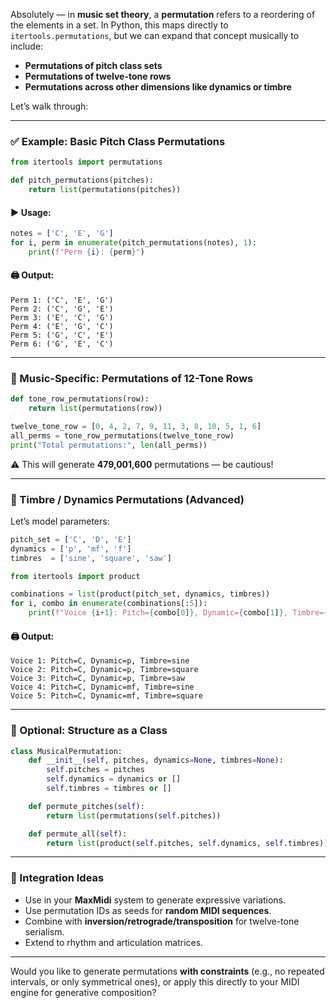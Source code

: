 Absolutely — in **music set theory**, a **permutation** refers to a reordering of the elements in a set. In Python, this maps directly to `itertools.permutations`, but we can expand that concept musically to include:

- **Permutations of pitch class sets**
- **Permutations of twelve-tone rows**
- **Permutations across other dimensions like dynamics or timbre**

Let’s walk through:

---

### ✅ Example: Basic Pitch Class Permutations

```python
from itertools import permutations

def pitch_permutations(pitches):
    return list(permutations(pitches))
```

#### ▶️ Usage:

```python
notes = ['C', 'E', 'G']
for i, perm in enumerate(pitch_permutations(notes), 1):
    print(f"Perm {i}: {perm}")
```

#### 🖨️ Output:
```
Perm 1: ('C', 'E', 'G')
Perm 2: ('C', 'G', 'E')
Perm 3: ('E', 'C', 'G')
Perm 4: ('E', 'G', 'C')
Perm 5: ('G', 'C', 'E')
Perm 6: ('G', 'E', 'C')
```

---

### 🧠 Music-Specific: Permutations of 12-Tone Rows

```python
def tone_row_permutations(row):
    return list(permutations(row))

twelve_tone_row = [0, 4, 2, 7, 9, 11, 3, 8, 10, 5, 1, 6]
all_perms = tone_row_permutations(twelve_tone_row)
print("Total permutations:", len(all_perms))
```

⚠️ This will generate **479,001,600** permutations — be cautious!

---

### 🎨 Timbre / Dynamics Permutations (Advanced)

Let’s model parameters:

```python
pitch_set = ['C', 'D', 'E']
dynamics = ['p', 'mf', 'f']
timbres  = ['sine', 'square', 'saw']

from itertools import product

combinations = list(product(pitch_set, dynamics, timbres))
for i, combo in enumerate(combinations[:5]):
    print(f"Voice {i+1}: Pitch={combo[0]}, Dynamic={combo[1]}, Timbre={combo[2]}")
```

#### 🖨️ Output:
```
Voice 1: Pitch=C, Dynamic=p, Timbre=sine
Voice 2: Pitch=C, Dynamic=p, Timbre=square
Voice 3: Pitch=C, Dynamic=p, Timbre=saw
Voice 4: Pitch=C, Dynamic=mf, Timbre=sine
Voice 5: Pitch=C, Dynamic=mf, Timbre=square
```

---

### 🧬 Optional: Structure as a Class

```python
class MusicalPermutation:
    def __init__(self, pitches, dynamics=None, timbres=None):
        self.pitches = pitches
        self.dynamics = dynamics or []
        self.timbres = timbres or []

    def permute_pitches(self):
        return list(permutations(self.pitches))

    def permute_all(self):
        return list(product(self.pitches, self.dynamics, self.timbres))
```

---

### 🧩 Integration Ideas

- Use in your **MaxMidi** system to generate expressive variations.
- Use permutation IDs as seeds for **random MIDI sequences**.
- Combine with **inversion/retrograde/transposition** for twelve-tone serialism.
- Extend to rhythm and articulation matrices.

---

Would you like to generate permutations **with constraints** (e.g., no repeated intervals, or only symmetrical ones), or apply this directly to your MIDI engine for generative composition?
